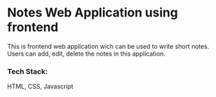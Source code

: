 # Notes Web Application using frontend
This is frontend web application wich can be used to write short notes. Users can add, edit, delete the notes in this application.

### Tech Stack:
HTML, CSS, Javascript
